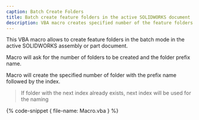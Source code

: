 ```yaml
---
caption: Batch Create Folders
title: Batch create feature folders in the active SOLIDWORKS document
description: VBA macro creates specified number of the feature folders with the specified prefix name in the active SOLIDWORKS part or assembly
---
```

This VBA macro allows to create feature folders in the batch mode in the active SOLIDWORKS assembly or part document.

Macro will ask for the number of folders to be created and the folder prefix name.

Macro will create the specified number of folder with the prefix name followed by the index.

> If folder with the next index already exists, next index will be used for the naming

{% code-snippet { file-name: Macro.vba } %}